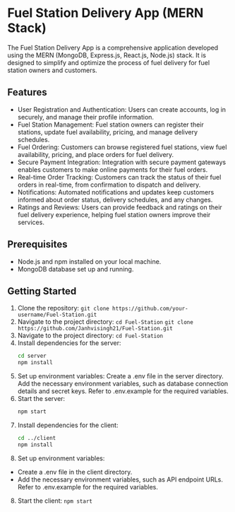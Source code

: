 # Fuel Station Delivery App (MERN Stack)
The Fuel Station Delivery App is a comprehensive application developed using the MERN (MongoDB, Express.js, React.js, Node.js) stack. It is designed to simplify and optimize the process of fuel delivery for fuel station owners and customers.

## Features
- User Registration and Authentication: Users can create accounts, log in securely, and manage their profile information.
- Fuel Station Management: Fuel station owners can register their stations, update fuel availability, pricing, and manage delivery schedules.
- Fuel Ordering: Customers can browse registered fuel stations, view fuel availability, pricing, and place orders for fuel delivery.
- Secure Payment Integration: Integration with secure payment gateways enables customers to make online payments for their fuel orders.
- Real-time Order Tracking: Customers can track the status of their fuel orders in real-time, from confirmation to dispatch and delivery.
- Notifications: Automated notifications and updates keep customers informed about order status, delivery schedules, and any changes.
- Ratings and Reviews: Users can provide feedback and ratings on their fuel delivery experience, helping fuel station owners improve their services.

## Prerequisites
- Node.js and npm installed on your local machine.
- MongoDB database set up and running.

## Getting Started
1. Clone the repository:
   ```git clone https://github.com/your-username/Fuel-Station.git```
2. Navigate to the project directory:
   ```cd Fuel-Station```
   ```git clone https://github.com/Janhvisingh21/Fuel-Station.git```
2. Navigate to the project directory:
   ```cd Fuel-Station```
3. Install dependencies for the server:
   ```bash 
   cd server
   npm install
   ```
4. Set up environment variables:
Create a .env file in the server directory.
Add the necessary environment variables, such as database connection details and secret keys. Refer to .env.example for the required variables.
5. Start the server:
   ```bash 
   npm start
   ```
7. Install dependencies for the client:
   ```bash 
   cd ../client
   npm install
   ```
7. Set up environment variables:
- Create a .env file in the client directory.
- Add the necessary environment variables, such as API endpoint URLs. Refer to .env.example for the required variables.
8. Start the client:
```npm start```
